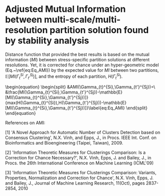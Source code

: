 
Adjusted Mutual Information between multi-scale/multi-resolution partition solution found by stability analysis
===============================================================================================================

Distance function that provided the best results is based on the mutual information ($MI$) between stress-specific partition solutions at different resolutions. Yet, it is corrected for chance under an hyper-geometric model (Eq.~\ref{eq:Eq_AMI}) by the expected value for $MI$ between two partitions, $\mathbb{E}[MI(\Gamma_{t}^{Si},\Gamma_{t'}^{Sj})]$, and the entropy of each partition, $H(\Gamma_{t}^{Si})$.

\begin{equation}
\begin{split}
&AMI(\Gamma_{t}^{Si},\Gamma_{t'}^{Sj})=\\
&\frac{MI(\Gamma_{t}^{Si},\Gamma_{t'}^{Sj})-\mathbb{E}[MI(\Gamma_{t}^{Si},\Gamma_{t'}^{Sj})]}{max(H(\Gamma_{t}^{Si}),H(\Gamma_{t'}^{Sj}))-\mathbb{E}[MI(\Gamma_{t}^{Si},\Gamma_{t'}^{Sj})]}\label{eq:Eq_AMI}
\end{split}
\end{equation} 

References on AMI:

[1] 'A Novel Approach for Automatic Number of Clusters Detection based on Consensus Clustering', N.X. Vinh, and Epps, J., in Procs. IEEE Int. Conf. on Bioinformatics and Bioengineering (Taipei, Taiwan), 2009.

[2] 'Information Theoretic Measures for Clusterings Comparison: Is a Correction for Chance Necessary?', N.X. Vinh, Epps, J. and Bailey, J., in Procs. the 26th International Conference on Machine Learning (ICML'09)

[3] 'Information Theoretic Measures for Clusterings Comparison: Variants, Properties, Normalization and Correction for Chance', N.X. Vinh, Epps, J. and Bailey, J., Journal of Machine Learning Research, 11(Oct), pages 2837-2854, 2010
